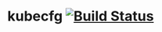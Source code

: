 # kubecfg [![Build Status](https://travis-ci.org/softprops/kubecfg.svg?branch=master)](https://travis-ci.org/softprops/kubecfg)

